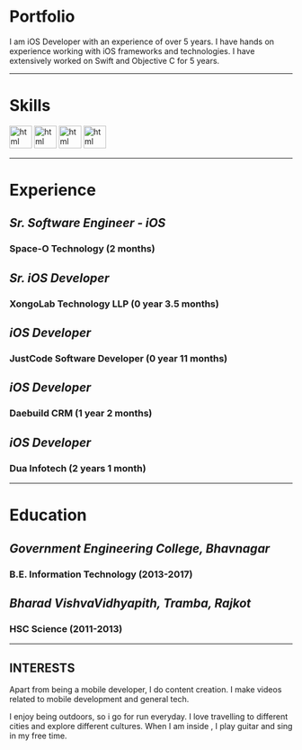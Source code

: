 # Portfolio

I am iOS Developer with an experience of over 5 years. I have hands on experience working with iOS frameworks and technologies. I have extensively worked on Swift and Objective C for 5 years.

---

# Skills

<p align='left'>
    <img src='https://img.icons8.com/color/344/swift.png' alt="html" width="40" height="40">
    <img src='https://img.icons8.com/color/344/swiftui.png' alt="html" width="40" height="40">
     <img src='https://img.icons8.com/external-tal-revivo-bold-tal-revivo/344/external-apple-inc-logotype-of-an-american-multinational-technology-company-logo-bold-tal-revivo.png' alt="html" width="40" height="40">
  <img src='https://img.icons8.com/color/344/python--v1.png' alt="html" width="40" height="40">
</p>

---

# Experience
## *Sr. Software Engineer - iOS*
### Space-O Technology (2 months)

## *Sr. iOS Developer*
### XongoLab Technology LLP (0 year 3.5 months)

## *iOS Developer*
### JustCode Software Developer (0 year 11 months)

## *iOS Developer*
### Daebuild CRM (1 year 2 months)

## *iOS Developer*
### Dua Infotech (2 years 1 month)




---

# Education

## *Government Engineering College, Bhavnagar*
### B.E. Information Technology (2013-2017)

## *Bharad VishvaVidhyapith, Tramba, Rajkot*
### HSC Science (2011-2013)

---

## INTERESTS
Apart from being a mobile developer, I do content creation. I make videos related to mobile development and general tech.

I enjoy being outdoors, so i go for run everyday. I love travelling to different cities and explore different cultures. When I am inside , I play guitar and sing in my free time.
